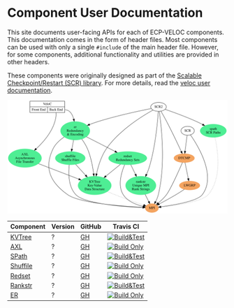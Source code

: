 # Component User Documentation

This site documents user-facing APIs for each of ECP-VELOC components.
This documentation comes in the form of header files.
Most components can be used with only a single `#include` of the main header file.
However, for some components, additional functionality and utilities are provided in other headers.

These components were originally designed as part of the [Scalable Checkpoint/Restart (SCR) library](https://github.com/llnl/scr).
For more details, read the [veloc user documentation](https://veloc.rtfd.io).


<center>
<img alt="Components Diagram" src="./components.svg" width="750px" style="max-width: 100%; text-align: center;" use-map="#g">

Component | Version | GitHub | Travis CI
----------|---------|--------|----------
[KVTree](./group__kvtree.html)     | ? | [GH](https://github.com/ecp-veloc/kvtree)   | [![Build&Test](https://github.com/ECP-VeloC/KVTree/actions/workflows/build-and-test.yml/badge.svg)](https://github.com/ECP-VeloC/KVTree/actions/workflows/build-and-test.yml)
[AXL](./group__axl.html)           | ? | [GH](https://github.com/ecp-veloc/axl)      | [![Build Only](https://github.com/ECP-VeloC/AXL/actions/workflows/build-and-test.yml/badge.svg)](https://github.com/ECP-VeloC/AXL/actions/workflows/build-and-test.yml)
[SPath](./group__spath.html)       | ? | [GH](https://github.com/ecp-veloc/spath)    | [![Build&Test](https://github.com/ECP-VeloC/spath/actions/workflows/build-and-test.yml/badge.svg)](https://github.com/ECP-VeloC/spath/actions/workflows/build-and-test.yml)
[Shuffile](./group__shuffile.html) | ? | [GH](https://github.com/ecp-veloc/shuffile) | [![Build Only](https://github.com/ECP-VeloC/shuffile/actions/workflows/build-and-test.yml/badge.svg)](https://github.com/ECP-VeloC/shuffile/actions/workflows/build-and-test.yml)
[Redset](./group__redset.html)     | ? | [GH](https://github.com/ecp-veloc/redset)   | [![Build Only](https://github.com/ECP-VeloC/redset/actions/workflows/build-and-test.yml/badge.svg)](https://github.com/ECP-VeloC/redset/actions/workflows/build-and-test.yml)
[Rankstr](./group__rankstr.html)   | ? | [GH](https://github.com/ecp-veloc/rankstr)  | [![Build&Test](https://github.com/ECP-VeloC/rankstr/actions/workflows/build-and-test.yml/badge.svg)](https://github.com/ECP-VeloC/rankstr/actions/workflows/build-and-test.yml)
[ER](./group__er.html)             | ? | [GH](https://github.com/ecp-veloc/er)       | [![Build Only](https://github.com/ECP-VeloC/er/actions/workflows/build-and-test.yml/badge.svg)](https://github.com/ECP-VeloC/er/actions/workflows/build-and-test.yml)
</center>

